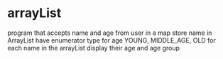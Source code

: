 # arrayList
program that accepts name and age from user in a map
store name in ArrayList
have enumerator type for age YOUNG, MIDDLE_AGE, OLD
for each name in the arrayList display their age and age group
